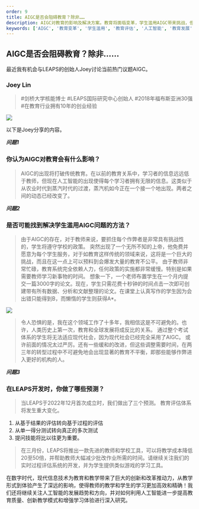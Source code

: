 ```yaml
---
order: 9
title: AIGC是否会阻碍教育？除非……
description: AIGC对教育的影响及解决方案。教育将面临变革，学生滥用AIGC带来挑战，但也有教育评估改革的预测。了解教育与人工智能的关系及未来发展方向。
keywords: ['AIGC', '教育变革', '学生滥用', '教育评估', '人工智能', '教育发展']
---
```


## AIGC是否会阻碍教育？除非……

最近我有机会与LEAPS的创始人Joey讨论当前热门议题AIGC。

### **Joey Lin**
> #剑桥大学核能博士
> #LEAPS国际研究中心创始人
> #2018年福布斯亚洲30强
> #在教育行业拥有10年的创业经验

![](https://cdn-images-1.medium.com/max/2000/1*x0nK1cj64MVAmnDaDYtfUg.png)

以下是Joey分享的内容。

***问题1***

### 你认为AIGC对教育会有什么影响？
> AIGC的出现将打破传统教育。在以前的教育关系中，学习者的信息远远低于教师，但现在人工智能的出现使得每个学习者拥有无限的信息。这类似于从农业时代到蒸汽时代的过渡，蒸汽机如今正在一个接一个地出现。两者之间的动态已经改变了。

***问题2***

### 是否可能找到解决学生滥用AIGC问题的方法？
> 由于AIGC的存在，对于教师来说，要抓住每个作弊者是非常具有挑战性的，学生将遵守学校的政策。
突然出现了一个无所不知的上帝，他免费并愿意为每个学生服务，对于如教育这样传统的领域来说，这将是一个巨大的挑战，而且在这一点上可以预料到会爆发大量的教育不公平。
由于教师非常忙碌，教育系统完全依赖人力，任何政策的实施都非常缓慢。特别是如果需要教师学习新事物的时间。
想象一下，一个老师布置学生在一个月内提交一篇3000字的论文。现在，学生只需花费十秒钟的时间点击一次即可创建带有所有数据、分析和文献整理的论文。在课堂上认真写作的学生因为会出错只能得到B，而懒惰的学生则获得A*。

![](https://cdn-images-1.medium.com/max/2000/1*VDSYJNn8de1vYBjsSfJgCQ.png)
> 令人恐惧的是，我在这个领域工作了十多年，我相信这是不可避免的。也许，人类历史上第一次，教育和全球发展将成反比的关系。
通过整个考试体系的学生将无法适应现代社会，因为现代社会已经完全采用了AIGC。
或许前面的情况太过严厉。还有一些缓和的改进，但这些调整需要时间，在两三年的转型过程中不可避免地会出现显著的教育不平衡，即那些能够作弊进入更好的机构的人。

***问题3***

### 在LEAPS开发时，你做了哪些预测？
> 当LEAPS于2022年12月首次成立时，我们做出了三个预测。
教育评估体系将发生重大变化。
1. 从基于结果的评估转向基于过程的评估
2. 从单一得分测试转向真正的多次测试
3. 提问技能将比以往更为重要。
> 在三月份，LEAPS将推出一款先进的教师和学校工具，可以将教学成本降低20至50倍，并帮助教师大幅减少批改作业所需的时间。请继续关注我们的实时过程评估系统的开发，并为学生提供类似游戏的学习工具。

在数字时代，现代信息技术为教育和教学带来了巨大的创新和改革推动力，从教学形式到体验产生了深远的影响，使得教师的教学和学生的学习更加高效和精确！我们还将继续关注人工智能的发展趋势和方向，并对如何利用人工智能进一步提高教育质量、创新教学模式和增强学习体验进行深入研究。


